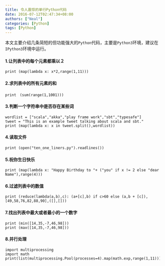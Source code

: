 ```yaml
---
title: 令人震惊的单行Python代码
date: 2016-07-12T02:47:34+08:00
authors: ["Neal"]
categories: [Python]
tags: [Python]
---
```

本文主要介绍几条简短的但功能强大的`Python`代码，主要是`Python3`环境，建议在`IPython3`环境中运行。
<!--more-->
#### 1.让列表中的每个元素都乘以２
	print (map(lambda x: x*2,range(1,11)))
#### 2.求列表中的所有元素的和
	print　(sum(range(1,1001)))
#### 3.判断一个字符串中是否存在某些词
	wordlist = ["scala","akka","play frame work","sbt","typesafe"]
	tweet = "This is an example tweet talking about scala and sbt."
	print (map(lambda x: x in tweet.split(),wordlist))
#### 4.读取文件
	print (open("ten_one_liners.py").readlines())
#### 5.祝你生日快乐
	print (map(lambda x: "Happy Birthday to "+ ("you" if x != 2 else "dear Name"),range(4)))
#### 6.过滤列表中的数值
	print (reduce(lambda(a,b),c): (a+[c],b) if c>60 else (a,b + [c]),[49,58,76,82,88,90],([],[]))
#### 7.找出列表中最大或者最小的一个数字
	print (min([14,35,-7,46,98]))
	print (max([14,35,-7,46,98]))
#### 8.并行处理
	import multiprocessing 
	import math
	print(list(multiprocessing.Pool(processes=4).map(math.exp,range(1,11))))
    

